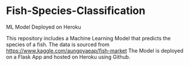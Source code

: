 # Fish-Species-Classification
ML Model Deployed on Heroku

This repository includes a Machine Learning Model that predicts the species of a fish. The data is sourced from https://www.kaggle.com/aungpyaeap/fish-market 
The Model is deployed on a Flask App and hosted on Heroku using Github.

